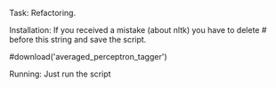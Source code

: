 
Task: Refactoring.

Installation:
If you received a mistake (about nltk) you have to delete # before this string and save the script.

#download('averaged_perceptron_tagger')

Running:
Just run the script
